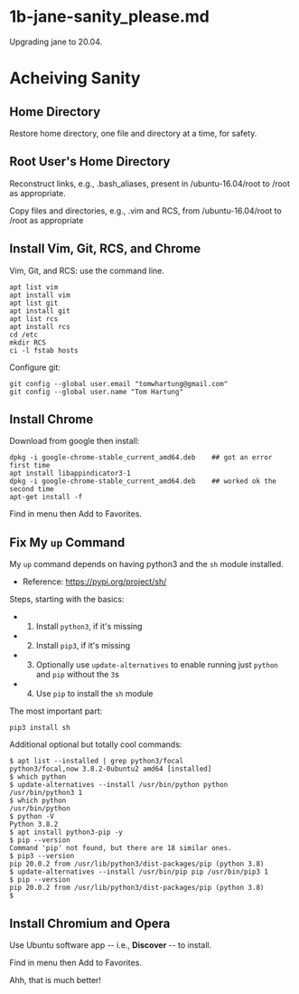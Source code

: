 
# 1b-jane-sanity_please.md

Upgrading jane to 20.04.

# Acheiving Sanity

## Home Directory

Restore home directory, one file and directory at a time, for safety.

## Root User's Home Directory

Reconstruct links, e.g., .bash_aliases, present in /ubuntu-16.04/root to /root as appropriate.

Copy files and directories, e.g., .vim and RCS, from /ubuntu-16.04/root to /root as appropriate

## Install Vim, Git, RCS, and Chrome

Vim, Git, and RCS: use the command line.

```
apt list vim
apt install vim
apt list git
apt install git
apt list rcs
apt install rcs
cd /etc
mkdir RCS
ci -l fstab hosts
```

Configure git:

```
git config --global user.email "tomwhartung@gmail.com"
git config --global user.name "Tom Hartung"
```

## Install Chrome

Download from google then install:

```
dpkg -i google-chrome-stable_current_amd64.deb    ## got an error first time
apt install libappindicator3-1
dpkg -i google-chrome-stable_current_amd64.deb    ## worked ok the second time
apt-get install -f
```

Find in menu then Add to Favorites.

## Fix My `up` Command

My `up` command depends on having python3 and the `sh` module installed.

- Reference: https://pypi.org/project/sh/

Steps, starting with the basics:

- 1. Install `python3`, if it's missing
- 2. Install `pip3`, if it's missing
- 3. Optionally use `update-alternatives` to enable running just `python` and `pip` without the `3`s
- 4. Use `pip` to install the `sh` module

The most important part:

```
pip3 install sh
```

Additional optional but totally cool commands:

```
$ apt list --installed | grep python3/focal
python3/focal,now 3.8.2-0ubuntu2 amd64 [installed]
$ which python
$ update-alternatives --install /usr/bin/python python /usr/bin/python3 1
$ which python
/usr/bin/python
$ python -V
Python 3.8.2
$ apt install python3-pip -y
$ pip --version
Command 'pip' not found, but there are 18 similar ones.
$ pip3 --version
pip 20.0.2 from /usr/lib/python3/dist-packages/pip (python 3.8)
$ update-alternatives --install /usr/bin/pip pip /usr/bin/pip3 1
$ pip --version
pip 20.0.2 from /usr/lib/python3/dist-packages/pip (python 3.8)
$
```

## Install Chromium and Opera

Use Ubuntu software app -- i.e., **Discover** -- to install.

Find in menu then Add to Favorites.

Ahh, that is much better!

